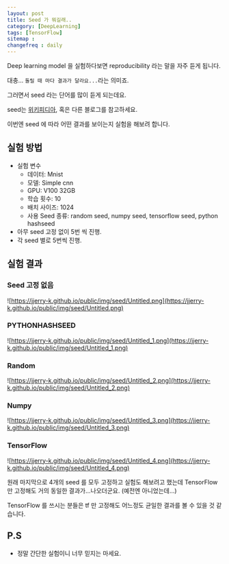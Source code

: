 ```yaml
---
layout: post
title: Seed 가 뭐길래..
category: [DeepLearning]
tags: [TensorFlow]
sitemap :
changefreq : daily
---
```


Deep learning model 을 실험하다보면 reproducibility 라는 말을 자주 듣게 됩니다. 

대충... `돌릴 때 마다 결과가 달라요...`라는 의미죠.

그러면서 seed 라는 단어를 많이 듣게 되는데요. 

seed는 [위키피디아](https://en.wikipedia.org/wiki/Random_seed), 혹은 다른 블로그를 참고하세요.

이번엔 seed 에 따라 어떤 결과를 보이는지 실험을 해보려 합니다. 

## 실험 방법

- 실험 변수
    - 데이터: Mnist
    - 모델: Simple cnn
    - GPU: V100 32GB
    - 학습 횟수: 10
    - 배치 사이즈: 1024
    - 사용 Seed 종류: random seed, numpy seed, tensorflow seed, python hashseed
- 아무 seed 고정 없이 5번 씩 진행.
- 각 seed 별로 5번씩 진행.

## 실험 결과

### Seed 고정 없음

![https://jjerry-k.github.io/public/img/seed/Untitled.png](https://jjerry-k.github.io/public/img/seed/Untitled.png)

### PYTHONHASHSEED

![https://jjerry-k.github.io/public/img/seed/Untitled_1.png](https://jjerry-k.github.io/public/img/seed/Untitled_1.png)

### Random

![https://jjerry-k.github.io/public/img/seed/Untitled_2.png](https://jjerry-k.github.io/public/img/seed/Untitled_2.png)

### Numpy

![https://jjerry-k.github.io/public/img/seed/Untitled_3.png](https://jjerry-k.github.io/public/img/seed/Untitled_3.png)

### TensorFlow

![https://jjerry-k.github.io/public/img/seed/Untitled_4.png](https://jjerry-k.github.io/public/img/seed/Untitled_4.png)

원래 마지막으로 4개의 seed 를 모두 고정하고 실험도 해보려고 했는데 TensorFlow 만 고정해도 거의 동일한 결과가...나오더군요. (예전엔 아니었는데...)

TensorFlow 를 쓰시는 분들은 tf 만 고정해도 어느정도 균일한 결과를 볼 수 있을 것 같습니다. 

## P.S

- 정말 간단한 실험이니 너무 믿지는 마세요.